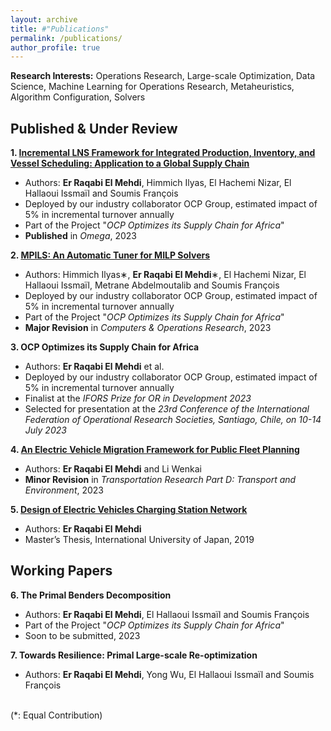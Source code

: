```yaml
---
layout: archive
title: #"Publications"
permalink: /publications/
author_profile: true
---
```


**Research Interests:** Operations Research, Large-scale Optimization, Data Science, Machine Learning for Operations Research, Metaheuristics, Algorithm Configuration, Solvers

Published & Under Review
------

**1. [Incremental LNS Framework for Integrated Production, Inventory, and Vessel Scheduling: Application to a Global Supply Chain](https://www.sciencedirect.com/science/article/pii/S0305048322002274)**
 - Authors: **Er Raqabi El Mehdi**, Himmich Ilyas, El Hachemi Nizar, El Hallaoui Issmaïl and Soumis François
 - Deployed by our industry collaborator OCP Group, estimated impact of 5% in incremental turnover annually
 - Part of the Project "*OCP Optimizes its Supply Chain for Africa*"
 - **Published** in *Omega*, 2023

**2. [MPILS: An Automatic Tuner for MILP Solvers](https://www.gerad.ca/en/papers/G-2022-53)** 
 - Authors: Himmich Ilyas∗, **Er Raqabi El Mehdi**∗, El Hachemi Nizar, El Hallaoui Issmaïl, Metrane Abdelmoutalib and Soumis François
 - Deployed by our industry collaborator OCP Group, estimated impact of 5% in incremental turnover annually
 - Part of the Project "*OCP Optimizes its Supply Chain for Africa*"
 - **Major Revision** in *Computers & Operations Research*, 2023

**3. OCP Optimizes its Supply Chain for Africa**
 - Authors: **Er Raqabi El Mehdi** et al.
 - Deployed by our industry collaborator OCP Group, estimated impact of 5% in incremental turnover annually
 - Finalist at the *IFORS Prize for OR in Development 2023*
 - Selected for presentation at the *23rd Conference of the International Federation of Operational Research Societies, Santiago, Chile, on 10-14 July 2023*

**4. [An Electric Vehicle Migration Framework for Public Fleet Planning](https://www.iuj.ac.jp/research/workingpapers/EMS_2022_03.pdf)**
 - Authors: **Er Raqabi El Mehdi** and Li Wenkai 
 - **Minor Revision** in *Transportation Research Part D: Transport and Environment*, 2023

**5. [Design of Electric Vehicles Charging Station Network](https://www.iuj.ac.jp/mlic/theses/thesis_details.cfm?ID=2B7015)**
 - Authors: **Er Raqabi El Mehdi** 
 - Master’s Thesis, International University of Japan, 2019

Working Papers
------
**6. The Primal Benders Decomposition** 
 - Authors: **Er Raqabi El Mehdi**, El Hallaoui Issmaïl and Soumis François
 - Part of the Project "*OCP Optimizes its Supply Chain for Africa*"
 - Soon to be submitted, 2023

**7. Towards Resilience: Primal Large-scale Re-optimization**
 - Authors: **Er Raqabi El Mehdi**, Yong Wu, El Hallaoui Issmaïl and Soumis François

<br>
(*: Equal Contribution)